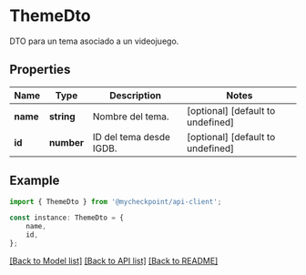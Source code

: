 # ThemeDto

DTO para un tema asociado a un videojuego.

## Properties

Name | Type | Description | Notes
------------ | ------------- | ------------- | -------------
**name** | **string** | Nombre del tema. | [optional] [default to undefined]
**id** | **number** | ID del tema desde IGDB. | [optional] [default to undefined]

## Example

```typescript
import { ThemeDto } from '@mycheckpoint/api-client';

const instance: ThemeDto = {
    name,
    id,
};
```

[[Back to Model list]](../README.md#documentation-for-models) [[Back to API list]](../README.md#documentation-for-api-endpoints) [[Back to README]](../README.md)
